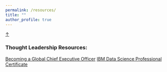 ```yaml
---
permalink: /resources/
title: ""
author_profile: true
---
```

<!-- Back-to-Top -->
<a class="top-link hide" href="#">↑</a>
<a name="top"></a>

### Thought Leadership Resources:
[Becoming a Global Chief Executive Officer](https://www.amazon.com/Becoming-Global-Security-Executive-Officer-ebook/dp/B016RUOC7S "Book")
[IBM Data Science Professional Certificate](https://www.coursera.org/professional-certificates/ibm-data-science?utm_medium=sem&utm_source=gg&utm_campaign=B2C_NAMER_ibm-data-science_ibm_FTCOF_professional-certificates_country-US-country-CA&campaignid=1876641588&adgroupid=70740725700&device=c&keyword=ibm%20data%20science%20professional%20certificate&matchtype=b&network=g&devicemodel=&adposition=&creativeid=347445112274&hide_mobile_promo&gad_source=1&gclid=EAIaIQobChMInfmXqNOihwMVbjIIBR3hDwATEAAYASAAEgI3FPD_BwE#outcomes 'Course Link')
